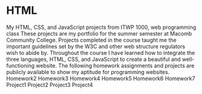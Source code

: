 # HTML
My HTML, CSS, and JavaScript projects from ITWP 1000, web programming class
These projects are my portfolio for the summer semester at Macomb Community College.
Projects completed in the course taught me the important guidelines set by the W3C and other web structure regulators wish to abide by. Throughout the course I have
learned how to integrate the three languages, HTML, CSS, and JavaScript to create a beautiful and well-functioning website.
The following homework assignments and projects are pubilcly available to show my aptitude for programming websites.
Homework2
Homework3
Homework4
Homework5
Homework6
Homework7
Project1
Project2
Project3
Project4

